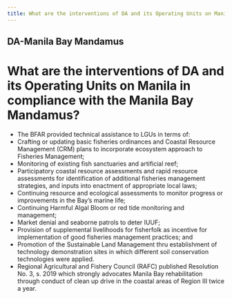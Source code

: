 ```yaml
---
title: What are the interventions of DA and its Operating Units on Manila in compliance with the Manila Bay Mandamus
---
```


## DA-Manila Bay Mandamus

# What are the interventions of DA and its Operating Units on Manila in compliance with the Manila Bay Mandamus?


 - The BFAR provided technical assistance to LGUs in terms of: 
 - Crafting or updating basic fisheries ordinances and Coastal Resource Management (CRM) plans to incorporate ecosystem approach to Fisheries Management;
 - Monitoring of existing fish sanctuaries and artificial reef;
 - Participatory coastal resource assessments and rapid resource assessments for identification of additional fisheries management strategies, and inputs into enactment of appropriate local laws;
 - Continuing resource and ecological assessments to monitor progress or improvements in the Bay’s marine life;
 - Continuing Harmful Algal Bloom or red tide monitoring and management;
 - Market denial and seaborne patrols to deter IUUF;
 - Provision of supplemental livelihoods for fisherfolk as incentive for implementation of good fisheries management practices; and
 - Promotion of the Sustainable Land Management thru establishment of technology demonstration sites in which different soil conservation technologies were applied.
 - Regional Agricultural and Fishery Council (RAFC) published Resolution No. 3, s. 2019 which strongly advocates Manila Bay rehabilitation through conduct of clean up drive in the coastal areas of Region III twice a year.
